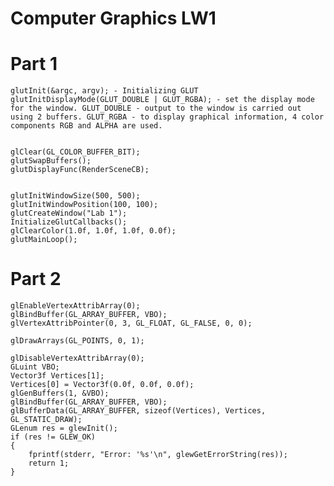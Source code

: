 # Computer Graphics LW1
# Part 1
	glutInit(&argc, argv); - Initializing GLUT
	glutInitDisplayMode(GLUT_DOUBLE | GLUT_RGBA); - set the display mode for the window. GLUT_DOUBLE - output to the window is carried out using 2 buffers. GLUT_RGBA - to display graphical information, 4 color components RGB and ALPHA are used.

	
	glClear(GL_COLOR_BUFFER_BIT);
	glutSwapBuffers();
	glutDisplayFunc(RenderSceneCB);
	
	
	glutInitWindowSize(500, 500);
	glutInitWindowPosition(100, 100);
	glutCreateWindow("Lab 1");
	InitializeGlutCallbacks();
	glClearColor(1.0f, 1.0f, 1.0f, 0.0f);
	glutMainLoop();
  # Part 2
  
  	glEnableVertexAttribArray(0);
	glBindBuffer(GL_ARRAY_BUFFER, VBO);
	glVertexAttribPointer(0, 3, GL_FLOAT, GL_FALSE, 0, 0);

	glDrawArrays(GL_POINTS, 0, 1);

	glDisableVertexAttribArray(0);
  	GLuint VBO;
  	Vector3f Vertices[1];
	Vertices[0] = Vector3f(0.0f, 0.0f, 0.0f);
	glGenBuffers(1, &VBO);
	glBindBuffer(GL_ARRAY_BUFFER, VBO);
	glBufferData(GL_ARRAY_BUFFER, sizeof(Vertices), Vertices, GL_STATIC_DRAW);
  	GLenum res = glewInit();
	if (res != GLEW_OK)
	{
		fprintf(stderr, "Error: '%s'\n", glewGetErrorString(res));
		return 1;
	}

